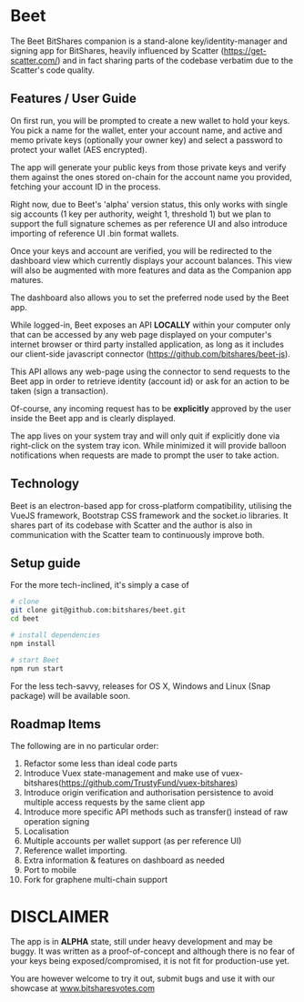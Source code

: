 # Beet

The Beet BitShares companion is a stand-alone key/identity-manager and signing app for BitShares, heavily influenced by Scatter (https://get-scatter.com/) and in fact sharing parts of the codebase verbatim due to the Scatter's code quality.

## Features / User Guide

On first run, you will be prompted to create a new wallet to hold your keys. You pick a name for the wallet, enter your account name, and active and memo private keys (optionally your owner key) and select a password to protect your wallet (AES encrypted).

The app will generate your public keys from those private keys and verify them against the ones stored on-chain for the account name you provided, fetching your account ID in the process.

Right now, due to Beet's 'alpha' version status, this only works with single sig accounts (1 key per authority, weight 1, threshold 1) but we plan to support the full signature schemes as per reference UI and also introduce importing of reference UI .bin format wallets.

Once your keys and account are verified, you will be redirected to the dashboard view which currently displays your account balances. This view will also be augmented with more features and data as the Companion app matures. 

The dashboard also allows you to set the preferred node used by the Beet app.

While logged-in, Beet exposes an API **LOCALLY** within your computer only that can be accessed by any web page displayed on your computer's internet browser or third party installed application, as long as it includes our client-side javascript connector (https://github.com/bitshares/beet-js).

This API allows any web-page using the connector to send requests to the Beet app in order to retrieve identity (account id) or ask for an action to be taken (sign a transaction).

Of-course, any incoming request has to be **explicitly** approved by the user inside the Beet app and is clearly displayed.

The app lives on your system tray and will only quit if explicitly done via right-click on the system tray icon. While minimized it will provide balloon notifications when requests are made to prompt the user to take action.

## Technology

Beet is an electron-based app for cross-platform compatibility, utilising the VueJS framework, Bootstrap CSS framework and the socket.io libraries. It shares part of its codebase with Scatter and the author is also in communication with the Scatter team to continuously improve both.

## Setup guide

For the more tech-inclined, it's simply a case of

``` bash
# clone
git clone git@github.com:bitshares/beet.git
cd beet

# install dependencies
npm install

# start Beet
npm run start
```

For the less tech-savvy, releases for OS X, Windows and Linux (Snap package) will be available soon.

## Roadmap Items

The following are in no particular order:

1. Refactor some less than ideal code parts
2. Introduce Vuex state-management and make use of vuex-bitshares(https://github.com/TrustyFund/vuex-bitshares)
3. Introduce origin verification and authorisation persistence to avoid multiple access requests by the same client app
4. Introduce more specific API methods such as transfer() instead of raw operation signing
5. Localisation
6. Multiple accounts per wallet support (as per reference UI)
7. Reference wallet importing.
8. Extra information & features on dashboard as needed
9. Port to mobile
10. Fork for graphene multi-chain support

# DISCLAIMER

The app is in **ALPHA** state, still under heavy development and may be buggy. It was written as a proof-of-concept and although there is no fear of your keys being exposed/compromised, it is not fit for production-use yet.

You are however welcome to try it out, submit bugs and use it with our showcase at www.bitsharesvotes.com


